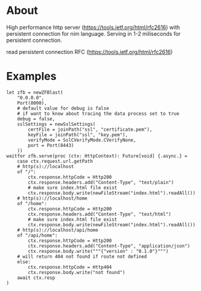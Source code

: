 About
=====

High performance http server (https://tools.ietf.org/html/rfc2616) with persistent connection for nim language.
Serving in 1-2 miliseconds for persistent connection.

read persistent connection RFC (https://tools.ietf.org/html/rfc2616)

Examples
========

```
let zfb = newZFBlast(
    "0.0.0.0",
    Port(8000),
    # default value for debug is false
    # if want to know about tracing the data process set to true
    debug = false,
    sslSettings = newSslSettings(
        certFile = joinPath("ssl", "certificate.pem"),
        keyFile = joinPath("ssl", "key.pem"),
        verifyMode = SslCVerifyMode.CVerifyNone,
        port = Port(8443)
    ))
waitfor zfb.serve(proc (ctx: HttpContext): Future[void] {.async.} =
    case ctx.request.url.getPath
    # http(s)://localhost
    of "/":
        ctx.response.httpCode = Http200
        ctx.response.headers.add("Content-Type", "text/plain")
        # make sure index.html file exist
        ctx.response.body.write(newFileStream("index.html").readAll())
    # http(s)://localhost/home
    of "/home":
        ctx.response.httpCode = Http200
        ctx.response.headers.add("Content-Type", "text/html")
        # make sure index.html file exist
        ctx.response.body.write(newFileStream("index.html").readAll())
    # http(s)://localhost/api/home
    of "/api/home":
        ctx.response.httpCode = Http200
        ctx.response.headers.add("Content-Type", "application/json")
        ctx.response.body.write("""{"version" : "0.1.0"}""")
    # will return 404 not found if route not defined
    else:
        ctx.response.httpCode = Http404
        ctx.response.body.write("not found")
    await ctx.resp
)
```
